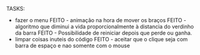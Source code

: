 TASKS:

- fazer o menu
FEITO - animação na hora de mover os braços
FEITO - algoritmo que diminui a vida proporcionalmente à distancia do verdinho da barra
FEITO - Possibilidade de reiniciar depois que perde ou ganha.
- limpar coisas inuteis do código
FEITO - aceitar que o clique seja com barra de espaço e nao somente com o mouse
